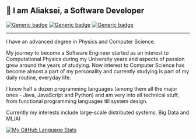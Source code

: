 👋 I am Aliaksei, a Software Developer
---

[![Generic badge](https://img.shields.io/badge/Name-Aliaksei%20Kaliutau-blue.svg)](https://github.com/akaliutau)
[![Generic badge](https://img.shields.io/badge/Pronouns-he/him-blue.svg)](https://pronoun.is/he)
[![Generic badge](https://img.shields.io/badge/Contact%20me-click%20here-blue.svg)](mailto:k5771k@gmail.com)

---

I have an advanced degree in Physics and Computer Science. 

My journey to become a Software Engineer started as an interest to Computational Physics during my University years and aspects of passion grew around the years of studying. Now interest to Computer Science has become almost a part of my personality and currently studying is part of my daily routine, everyday life.

I know half a dozen programming languages (among them all the major ones - Java, JavaScript and Python) and am very into all technical stuff, from functional programming languages till system design.

Currently my interests include large-scale distributed systems, Big Data and ML/AI

[![My GitHub Language Stats](https://github-readme-stats.vercel.app/api/top-langs/?username=akaliutau&langs_count=4&theme=tokyonight&hide=css,c%2B%2B,TypeScript,Makefile,HTML)]()
